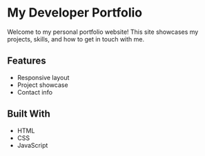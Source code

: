 # My Developer Portfolio

Welcome to my personal portfolio website! This site showcases my projects, skills, and how to get in touch with me.

## Features
- Responsive layout
- Project showcase
- Contact info

## Built With
- HTML
- CSS
- JavaScript